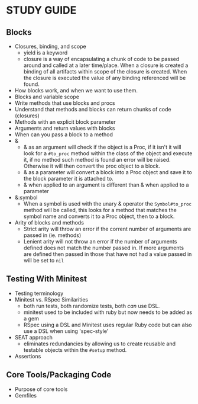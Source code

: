 # STUDY GUIDE

## Blocks

- Closures, binding, and scope
  - yield is a keyword
  - closure is a way of encapsulating a chunk of code to be passed around and called at a later time/place. When a closure is created a binding of all artifacts within scope of the closure is created. When the closure is executed the value of any binding referenced will be found.
- How blocks work, and when we want to use them.
- Blocks and variable scope
- Write methods that use blocks and procs
- Understand that methods and blocks can return chunks of code (closures)
- Methods with an explicit block parameter
- Arguments and return values with blocks
- When can you pass a block to a method
- &
  - & as an argument will check if the object is a Proc, if it isn't it will look for a `#to_proc` method within the class of the object and execute it, if no method such method is found an error will be raised. Otherwise it will then convert the proc object to a block. 
  - & as a parameter will convert a block into a Proc object and save it to the block parameter it is attached to.
  - & when applied to an argument is different than & when applied to a parameter
- &:symbol
  - When a symbol is used with the unary & operator the `Symbol#to_proc` method will be called, this looks for a method that matches the symbol name and converts it to a Proc object, then to a block.
- Arity of blocks and methods
  - Strict arity will throw an error if the corrent number of arguments are passed in (ie. methods)
  - Lenient arity will not throw an error if the number of arguments defined does not match the number passed in. If more arguments are defined then passed in those that have not had a value passed in will be set to `nil`

## Testing With Minitest

- Testing terminology
- Minitest vs. RSpec
  Similarities
  - both run tests, both randomize tests, both _can_ use DSL.
  - minitest used to be included with ruby but now needs to be added as a gem
  - RSpec using a DSL and Minitest uses regular Ruby code but can also use a DSL when using 'spec-style'
- SEAT approach
  - eliminates redundancies by allowing us to create reusable and testable objects within the `#setup` method.
- Assertions

## Core Tools/Packaging Code

- Purpose of core tools
- Gemfiles

